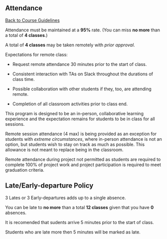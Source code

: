 ## Attendance
[Back to Course Guidelines](/../../)

Attendance must be maintained at a **95%** rate. (You can miss **no more** than a total of **4 classes**.)


A total of **4 classes** may be taken remotely with *prior approval*.

Expectations for remote class:

* Request remote attendance 30 minutes prior to the start of class.

* Consistent interaction with TAs on Slack throughout the durations of class time.

* Possible collaboration with other students if they, too, are attending remote.

* Completion of all classroom activities prior to class end.

This program is designed to be an in-person, collaborative learning experience and the expectation remains for students to be in class for all sessions. 

Remote session attendance (4 max) is being provided as an exception for students with *extreme circumstances*, where in-person attendance is not an option, but students wish to stay on track as much as possible. This allowance is not meant to replace being in the classroom. 

Remote attendance during project not permitted as students are required to complete 100% of project work and project participation is required to meet graduation criteria.


## Late/Early-departure Policy

3 Lates or 3 Early-departures adds up to a single absence.

You can be late to **no more** than a total **12 classes** given that you have **0** absences. 

It is recomended that sudents arrive 5 minutes prior to the start of class. 

Students who are late more then 5 minutes will be marked as late. 